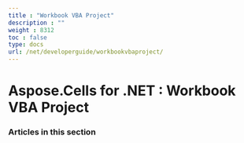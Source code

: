 ```yaml
---
title : "Workbook VBA Project" 
description : "" 
weight : 8312 
toc : false
type: docs
url: /net/developerguide/workbookvbaproject/
---
```


# Aspose.Cells for .NET : Workbook VBA Project


### Articles in this section

           

 

